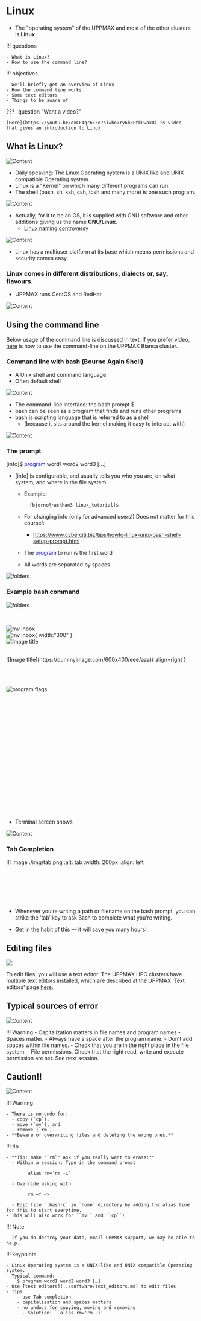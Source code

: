 # Linux
- The "operating system" of the UPPMAX and most of the other clusters is **Linux**.

!!! questions 
    
    - What is Linux?
    - How to use the command line?



!!! objectives 

    - We'll briefly get an overview of Linux
    - How the command line works
    - Some text editors
    - Things to be aware of

???- question "Want a video?"

    [Here](https://youtu.be/oxCF4qr6EZo?si=ho7ry6hkFtkLwaxO) is video
    that gives an introduction to Linux

## What is Linux?

![Content](./img/pingvin.png)

- Daily speaking: The Linux Operating system is a UNIX like and UNIX compatible Operating system.
- Linux is a "Kernel" on which many different programs can run.
- The shell (bash, sh, ksh, csh, tcsh and many more) is one such program.
    
![Content](./img/images.jfif)

 

- Actually, for it to be an OS, it is supplied with GNU software and other additions giving us the name **GNU/Linux**.
  - [Linux naming controversy](https://en.wikipedia.org/wiki/GNU/Linux_naming_controversy)

 

![Content](./img/gnu.png)

 

- Linux has a multiuser platform at its base which means permissions and security comes easy.

 
### Linux comes in different distributions, dialects or, say, flavours.
- UPPMAX runs CentOS and RedHat

 

![Content](./img/flavours.png)


 
## Using the command line

Below usage of the command line is discussed in text.
If you prefer video, [here](https://youtu.be/kjqLAx2bgJI) 
is how to use the command-line on the UPPMAX Bianca cluster.

### Command line with bash (Bourne Again Shell)
- A Unix shell and command language.
- Often default shell

![Content](./img/shell.jpg)

- The command-line interface: the bash prompt $
- bash can be seen as a program that finds and runs other programs
- bash is scripting language that is referred to as a shell
  - (because it sits around the kernel making it easy to interact with)

![Content](./img/unix_architecture.jpg)

 
### The prompt

[info]$ <span style="color:blue">program</span> word1 word2 word3 […]

- [info] is configurable, and usually tells you who you are, on what system, and where in the file system.
  
  - Example: 

    ```bash
      [bjornc@rackham3 linux_tutorial]$
    ```

  - For changing info (only for advanced users!)  Does not matter for this course!:
    - <https://www.cyberciti.biz/tips/howto-linux-unix-bash-shell-setup-prompt.html>
  - The <span style="color:blue">program</span> to run is the first word
  - All words are separated by spaces

![folders](./img/folders.png)
 
### Example bash command

![folders](./img/folders.png)

<section>
<br/>
    
![mv inbox](./img/mv_inbox.png)
<br/>
![mv inbox](./img/mv_inbox.png){ width:"300" }
<br/>
![Image title](https://dummyimage.com/600x400/eee/aaa)

<br/>
![Image title](https://dummyimage.com/600x400/eee/aaa){ align=right }

<br/><br/>

![program flags](./img/program_flags.png)

    
<br/><br/><br/><br/><br/><br/><br/><br/><br/><br/><br/><br/><br/><br/><br/><br/><br/><br/>
   

</section>

 
- Terminal screen shows
    
</p>

![Content](./img/screen.png)               

 
### Tab Completion
<section>

!!! image ./img/tab.png
    :alt: tab
    :width: 200px
    :align: left

<br/><br/><br/><br/><br/>
</section>

- Whenever you’re writing a path or filename on the bash prompt, you can strike the ‘tab’ key to
ask Bash to complete what you’re writing.

- Get in the habit of this — it will save you many hours!

 
## Editing files

![](./img/edit.png)

To edit files, you will use a text editor.
The UPPMAX HPC clusters have multiple text editors installed,
which are described at the UPPMAX 'Text editors' page [here](../software/text_editors.md).

## Typical sources of error

![Content](./img/cross.png)

!!! Warning 
    - Capitalization matters in file names and program names
    - Spaces matter.
      - Always have a space after the program name.
      - Don’t add spaces within file names.
    - Check that you are in the right place in the file system.
    - File permissions. Check that the right read, write and execute permission are set. See next session.

 
## Caution!!

![Content](./img/caution.png)


!!! Warning 

    - There is no undo for:
      - copy (`cp`),
      - move (`mv`), and
      - remove (`rm`).
    - **Beware of overwriting files and deleting the wrong ones.**

 
!!! tip 

    - **Tip: make "`rm`" ask if you really want to erase:**
      - Within a session: Type in the command prompt

            alias rm='rm -i'

      - Override asking with 

            rm –f <>

      - Edit file `.bashrc` in `home` directory by adding the alias line for this to start everytime.
    - This will also work for ``mv`` and ``cp``!

!!! Note 

    - If you do destroy your data, email UPPMAX support, we may be able to help.


!!! keypoints 

    - Linux Operating system is a UNIX-like and UNIX compatible Operating system.
    - Typical command:
        $ program word1 word2 word3 […]
    - Use [text editors](../software/text_editors.md) to edit files
    - Tips
        - use Tab completion
        - capitalization and spaces matters
        - no undo:s for copying, moving and removing
          - Solution: ``alias rm='rm -i' ``



